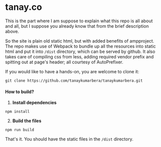 # tanay.co

This is the part where I am suppose to explain what this repo is all about and all, but I suppose you already know that from the brief description above.

So the site is plain old static html, but with added benefits of ampproject. The repo makes use of Webpack to bundle up all the resources into static html and put it into `/dist` directory, which can be  served by github. It also takes care of compiling css from less, adding required vendor prefix and spitting out at page's header; all courtesy of AutoPrefixer.

If you would like to have a hands-on, you are welcome to clone it:
```
git clone https://github.com/tanaykumarbera/tanaykumarbera.git
```

#### How to build?
1. **Install dependencies**
```
npm install
```

2. **Build the files**
```
npm run build
```

That's it. You should have the static files in the `/dist` directory.
